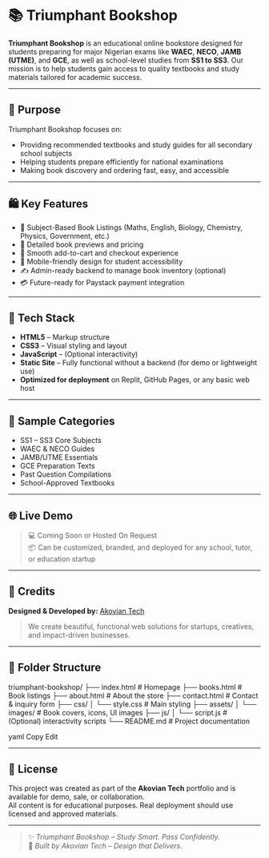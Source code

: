 # 📚 Triumphant Bookshop

**Triumphant Bookshop** is an educational online bookstore designed for students preparing for major Nigerian exams like **WAEC**, **NECO**, **JAMB (UTME)**, and **GCE**, as well as school-level studies from **SS1 to SS3**. Our mission is to help students gain access to quality textbooks and study materials tailored for academic success.

---

## 🎯 Purpose

Triumphant Bookshop focuses on:
- Providing recommended textbooks and study guides for all secondary school subjects
- Helping students prepare efficiently for national examinations
- Making book discovery and ordering fast, easy, and accessible

---

## 🛍️ Key Features

- 🧠 Subject-Based Book Listings (Maths, English, Biology, Chemistry, Physics, Government, etc.)
- 📖 Detailed book previews and pricing
- 🛒 Smooth add-to-cart and checkout experience
- 📱 Mobile-friendly design for student accessibility
- ✍️ Admin-ready backend to manage book inventory (optional)
- 💳 Future-ready for Paystack payment integration

---

## 🧱 Tech Stack

- **HTML5** – Markup structure
- **CSS3** – Visual styling and layout
- **JavaScript** – (Optional interactivity)
- **Static Site** – Fully functional without a backend (for demo or lightweight use)
- **Optimized for deployment** on Replit, GitHub Pages, or any basic web host

---

## 🔖 Sample Categories

- SS1 – SS3 Core Subjects
- WAEC & NECO Guides
- JAMB/UTME Essentials
- GCE Preparation Texts
- Past Question Compilations
- School-Approved Textbooks

---

## 🌐 Live Demo

> 💻 Coming Soon or Hosted On Request  
> 📦 Can be customized, branded, and deployed for any school, tutor, or education startup

---

## 🤝 Credits

**Designed & Developed by:** [Akovian Tech](https://instagram.com/akovian.tech)  
> We create beautiful, functional web solutions for startups, creatives, and impact-driven businesses.

---

## 📁 Folder Structure

triumphant-bookshop/
├── index.html # Homepage
├── books.html # Book listings
├── about.html # About the store
├── contact.html # Contact & inquiry form
├── css/
│ └── style.css # Main styling
├── assets/
│ └── images/ # Book covers, icons, UI images
├── js/
│ └── script.js # (Optional) interactivity scripts
└── README.md # Project documentation

yaml
Copy
Edit

---

## 📜 License

This project was created as part of the **Akovian Tech** portfolio and is available for demo, sale, or collaboration.  
All content is for educational purposes. Real deployment should use licensed and approved materials.

---

> ✨ *Triumphant Bookshop – Study Smart. Pass Confidently.*  
> 🔧 *Built by Akovian Tech – Design that Delivers.*
